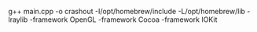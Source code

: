 g++ main.cpp -o crashout -I/opt/homebrew/include -L/opt/homebrew/lib -lraylib -framework OpenGL -framework Cocoa -framework IOKit

